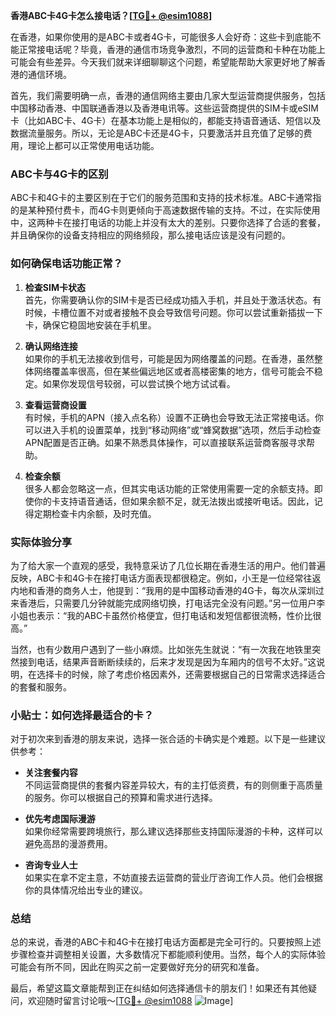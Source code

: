 **香港ABC卡4G卡怎么接电话？[[TG💪+ @esim1088](https://t.me/s/esim1088)]**

在香港，如果你使用的是ABC卡或者4G卡，可能很多人会好奇：这些卡到底能不能正常接电话呢？毕竟，香港的通信市场竞争激烈，不同的运营商和卡种在功能上可能会有些差异。今天我们就来详细聊聊这个问题，希望能帮助大家更好地了解香港的通信环境。

首先，我们需要明确一点，香港的通信网络主要由几家大型运营商提供服务，包括中国移动香港、中国联通香港以及香港电讯等。这些运营商提供的SIM卡或eSIM卡（比如ABC卡、4G卡）在基本功能上是相似的，都能支持语音通话、短信以及数据流量服务。所以，无论是ABC卡还是4G卡，只要激活并且充值了足够的费用，理论上都可以正常使用电话功能。

### ABC卡与4G卡的区别

ABC卡和4G卡的主要区别在于它们的服务范围和支持的技术标准。ABC卡通常指的是某种预付费卡，而4G卡则更倾向于高速数据传输的支持。不过，在实际使用中，这两种卡在接打电话的功能上并没有太大的差别。只要你选择了合适的套餐，并且确保你的设备支持相应的网络频段，那么接电话应该是没有问题的。

### 如何确保电话功能正常？

1. **检查SIM卡状态**  
   首先，你需要确认你的SIM卡是否已经成功插入手机，并且处于激活状态。有时候，卡槽位置不对或者接触不良会导致信号问题。你可以尝试重新插拔一下卡，确保它稳固地安装在手机里。

2. **确认网络连接**  
   如果你的手机无法接收到信号，可能是因为网络覆盖的问题。在香港，虽然整体网络覆盖率很高，但在某些偏远地区或者高楼密集的地方，信号可能会不稳定。如果你发现信号较弱，可以尝试换个地方试试看。

3. **查看运营商设置**  
   有时候，手机的APN（接入点名称）设置不正确也会导致无法正常接电话。你可以进入手机的设置菜单，找到“移动网络”或“蜂窝数据”选项，然后手动检查APN配置是否正确。如果不熟悉具体操作，可以直接联系运营商客服寻求帮助。

4. **检查余额**  
   很多人都会忽略这一点，但其实电话功能的正常使用需要一定的余额支持。即使你的卡支持语音通话，但如果余额不足，就无法拨出或接听电话。因此，记得定期检查卡内余额，及时充值。

### 实际体验分享

为了给大家一个直观的感受，我特意采访了几位长期在香港生活的用户。他们普遍反映，ABC卡和4G卡在接打电话方面表现都很稳定。例如，小王是一位经常往返内地和香港的商务人士，他提到：“我用的是中国移动香港的4G卡，每次从深圳过来香港后，只需要几分钟就能完成网络切换，打电话完全没有问题。”另一位用户李小姐也表示：“我的ABC卡虽然价格便宜，但打电话和发短信都很流畅，性价比很高。”

当然，也有少数用户遇到了一些小麻烦。比如张先生就说：“有一次我在地铁里突然接到电话，结果声音断断续续的，后来才发现是因为车厢内的信号不太好。”这说明，在选择卡的时候，除了考虑价格因素外，还需要根据自己的日常需求选择适合的套餐和服务。

### 小贴士：如何选择最适合的卡？

对于初次来到香港的朋友来说，选择一张合适的卡确实是个难题。以下是一些建议供参考：

- **关注套餐内容**  
  不同运营商提供的套餐内容差异较大，有的主打低资费，有的则侧重于高质量的服务。你可以根据自己的预算和需求进行选择。

- **优先考虑国际漫游**  
  如果你经常需要跨境旅行，那么建议选择那些支持国际漫游的卡种，这样可以避免高昂的漫游费用。

- **咨询专业人士**  
  如果实在拿不定主意，不妨直接去运营商的营业厅咨询工作人员。他们会根据你的具体情况给出专业的建议。

### 总结

总的来说，香港的ABC卡和4G卡在接打电话方面都是完全可行的。只要按照上述步骤检查并调整相关设置，大多数情况下都能顺利使用。当然，每个人的实际体验可能会有所不同，因此在购买之前一定要做好充分的研究和准备。

最后，希望这篇文章能帮到正在纠结如何选择通信卡的朋友们！如果还有其他疑问，欢迎随时留言讨论哦～[[TG💪+ @esim1088](https://t.me/s/esim1088) ![Image](https://i.postimg.cc/4NQfJmqS/Snipaste-2025-05-13-00-14-12.png)]